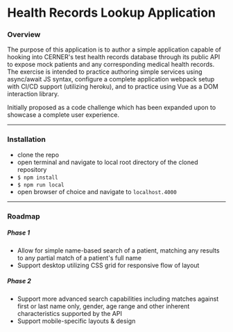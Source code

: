 # Health Records Lookup Application

### Overview
The purpose of this application is to author a simple application capable of hooking into CERNER's test health records database through its public API to expose mock patients and any corresponding medical health records. The exercise is intended to practice authoring simple services using async/await JS syntax, configure a complete application webpack setup with CI/CD support (utilizing heroku), and to practice using Vue as a DOM interaction library. 

Initially proposed as a code challenge which has been expanded upon to showcase a complete user experience.


-----


### Installation
- clone the repo
- open terminal and navigate to local root directory of the cloned repository
- `$ npm install`
- `$ npm run local`
- open browser of choice and navigate to `localhost.4000`


-----


### Roadmap

##### Phase 1
- Allow for simple name-based search of a patient, matching any results to any partial match of a patient's full name
- Support desktop utilizing CSS grid for responsive flow of layout

##### Phase 2
- Support more advanced search capabilities including matches against first or last name only, gender, age range and other inherent characteristics supported by the API
- Support mobile-specific layouts & design
